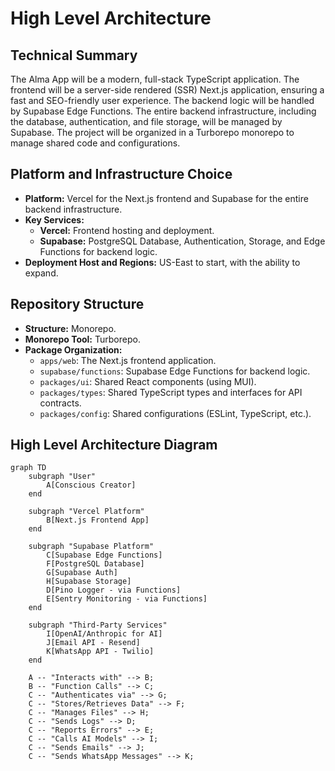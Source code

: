 # High Level Architecture

## Technical Summary
The Alma App will be a modern, full-stack TypeScript application. The frontend will be a server-side rendered (SSR) Next.js application, ensuring a fast and SEO-friendly user experience. The backend logic will be handled by Supabase Edge Functions. The entire backend infrastructure, including the database, authentication, and file storage, will be managed by Supabase. The project will be organized in a Turborepo monorepo to manage shared code and configurations.

## Platform and Infrastructure Choice
*   **Platform:** Vercel for the Next.js frontend and Supabase for the entire backend infrastructure.
*   **Key Services:**
    *   **Vercel:** Frontend hosting and deployment.
    *   **Supabase:** PostgreSQL Database, Authentication, Storage, and Edge Functions for backend logic.
*   **Deployment Host and Regions:** US-East to start, with the ability to expand.

## Repository Structure
*   **Structure:** Monorepo.
*   **Monorepo Tool:** Turborepo.
*   **Package Organization:**
    *   `apps/web`: The Next.js frontend application.
    *   `supabase/functions`: Supabase Edge Functions for backend logic.
    *   `packages/ui`: Shared React components (using MUI).
    *   `packages/types`: Shared TypeScript types and interfaces for API contracts.
    *   `packages/config`: Shared configurations (ESLint, TypeScript, etc.).

## High Level Architecture Diagram
```mermaid
graph TD
    subgraph "User"
        A[Conscious Creator]
    end

    subgraph "Vercel Platform"
        B[Next.js Frontend App]
    end

    subgraph "Supabase Platform"
        C[Supabase Edge Functions]
        F[PostgreSQL Database]
        G[Supabase Auth]
        H[Supabase Storage]
        D[Pino Logger - via Functions]
        E[Sentry Monitoring - via Functions]
    end
    
    subgraph "Third-Party Services"
        I[OpenAI/Anthropic for AI]
        J[Email API - Resend]
        K[WhatsApp API - Twilio]
    end

    A -- "Interacts with" --> B;
    B -- "Function Calls" --> C;
    C -- "Authenticates via" --> G;
    C -- "Stores/Retrieves Data" --> F;
    C -- "Manages Files" --> H;
    C -- "Sends Logs" --> D;
    C -- "Reports Errors" --> E;
    C -- "Calls AI Models" --> I;
    C -- "Sends Emails" --> J;
    C -- "Sends WhatsApp Messages" --> K;
```
